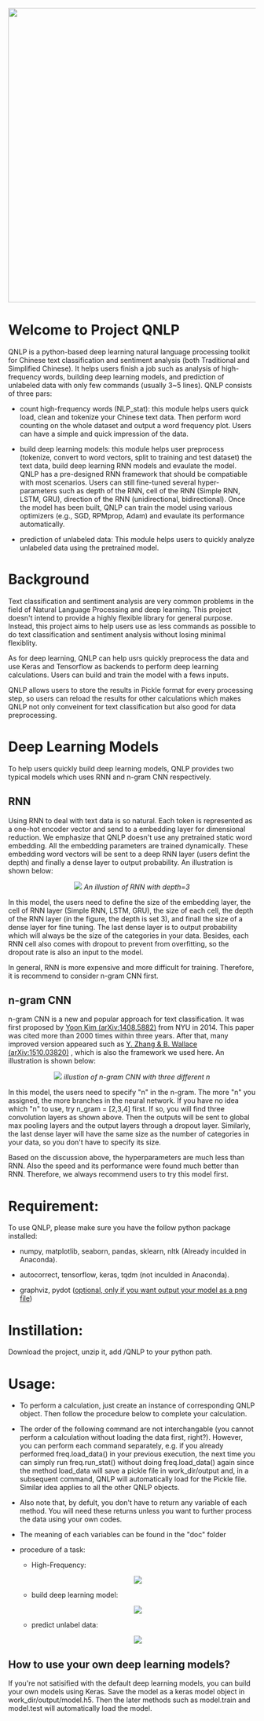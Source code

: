 <p align="center">
  <img src="./img/logo.png" width="600px"/>
</p>

# Welcome to Project QNLP
 QNLP is a python-based deep learning natural language processing toolkit for Chinese text classification and sentiment analysis (both Traditional and Simplified Chinese). It helps users finish a job such as analysis of high-frequency words, building deep learning models, and prediction of unlabeled data with only few commands (usually 3~5 lines). QNLP consists of three pars:   

 * count high-frequency words (NLP_stat): this module helps users quick load, clean and tokenize your Chinese text data. Then perform word counting on the whole dataset and output a word frequency plot. Users can have a simple and quick impression of the data. 
 
 * build deep learning models: this module helps user preprocess (tokenize, convert to word vectors, split to training and test dataset) the text data, build deep learning RNN models and evaulate the model. QNLP has a pre-designed RNN framework that should be compatiable with most scenarios. Users can still fine-tuned several hyper-parameters such as depth of the RNN, cell of the RNN (Simple RNN, LSTM, GRU), direction of the RNN (unidirectional, bidirectional). Once the model has been built, QNLP can train the model using various optimizers (e.g., SGD, RPMprop, Adam) and evaulate its performance automatically. 
 
 * prediction of unlabeled data: This module helps users to quickly analyze unlabeled data using the pretrained model. 

 # Background
 Text classification and sentiment analysis are very common problems in the field of Natural Language Processing and deep learning. This project doesn't intend to provide a highly flexible library for general purpose. Instead, this project aims to help users use as less commands as possible to do text classification and sentiment analysis without losing minimal flexiblity.

 As for deep learning, QNLP can help usrs quickly preprocess the data and use Keras and Tensorflow as backends to perform deep learning calculations. Users can build and train the model with a fews inputs.

 QNLP allows users to store the results in Pickle format for every processing step, so users can reload the results for other calculations which makes QNLP not only conveinent for text classification but also good for data preprocessing.  

 # Deep Learning Models
 To help users quickly build deep learning models, QNLP provides two typical models which uses RNN and n-gram CNN respectively. 

 ## RNN
 Using RNN to deal with text data is so natural. Each token is represented as a one-hot encoder vector and send to a embedding layer for dimensional reduction. We emphasize that QNLP doesn't use any pretrained static word embedding. All the embedding parameters are trained dynamically. These embedding word vectors will be sent to a deep RNN layer (users defint the depth) and finally a dense layer to output probability. An illustration is shown below:   

<p align="center">
<img src="./img/model_rnn.png">
<em> An illustion of RNN with depth=3</em>
</p>

In this model, the users need to define the size of the embedding layer, the cell of RNN layer (Simple RNN, LSTM, GRU), the size of each cell, the depth of the RNN layer (in the figure, the depth is set 3), and finall the size of a  dense layer for fine tuning. The last dense layer is to output probability which will always be the size of the categories in your data. Besides, each RNN cell also comes with dropout to prevent from overfitting, so the dropout rate is also an input to the model. 

In general, RNN is more expensive and more difficult for training. Therefore, it is recommend to consider n-gram CNN first. 

## n-gram CNN
n-gram CNN is a new and popular approach for text classification. It was first proposed by [Yoon Kim (arXiv:1408.5882)](https://arxiv.org/abs/1408.5882) from NYU in 2014. This paper was cited more than 2000 times within three years. After that, many improved version appeared such as  [Y. Zhang & B. Wallace (arXiv:1510.03820)](https://arxiv.org/abs/1510.03820) , which is also the framework we used here. An illustration is shown below:   

<p align="center">
<img src="./img/model_cnn.png">
<em>illustion of n-gram CNN with three different n</em>
</p>

In this model, the users need to specify "n" in the n-gram. The more "n" you assigned, the more branches in the neural network. If you have no idea which "n" to use, try n_gram = [2,3,4] first. If so, you will find three convolution layers as shown above. Then the outputs will be sent to global max pooling layers and the output layers through a dropout layer. Similarly, the last dense layer will have the same size as the number of categories in your data, so you don't have to specify its size. 

Based on the discussion above, the hyperparameters are much less than RNN. Also the speed and its performance were found much better than RNN. Therefore, we always recommend users to try this model first.  

 # Requirement:
 To use QNLP, please make sure you have the follow python package installed:  
 * numpy, matplotlib, seaborn, pandas, sklearn, nltk (Already inculded in Anaconda). 

 * autocorrect, tensorflow, keras, tqdm (not inculded in Anaconda). 

 * graphviz, pydot ([optional, only if you want output your model as a png file](https://keras.io/#installation))


 # Instillation:
 Download the project, unzip it, add /QNLP to your python path.     


 # Usage:
 * To perform a calculation, just create an instance of corresponding QNLP object. Then follow the procedure below to complete your calculation.   

 * The order of the following command are not interchangable (you cannot perform a calculation without loading the data first, right?). However, you can perform each command separately, e.g. if you already performed freq.load_data() in your previous execution, the next time you can simply run freq.run_stat() without doing freq.load_data() again since the method load_data will save a pickle file in work_dir/output and, in a subsequent command, QNLP will automatically load for the Pickle file. Similar idea applies to all the other QNLP objects.    
 
 *  Also note that, by defult, you don't have to return any variable of each method. You will need these returns unless you want to further process the data using your own codes.    
 
 *  The meaning of each variables can be found in the "doc" folder

 * procedure of a task:
	 * High-Frequency:
	 <p align="center">
	  <img src="./img/stat_usage.png">
	 </p>

	 * build deep learning model:
	 <p align="center">
	  <img src="./img/model_usage.png">
	 </p>
 
	 * predict unlabel data:
	 <p align="center">
	  <img src="./img/pred_usage.png">
	 </p>

## How to use your own deep learning models?
If you're not satisified with the default deep learning models, you can build your own models using Keras. Save the model as a keras model object in work_dir/output/model.h5. Then the later methods such as model.train and model.test will automatically load the model. 




